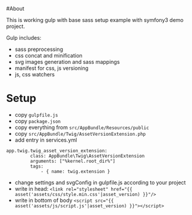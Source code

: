 #About

This is working gulp with base sass setup example with symfony3 demo project.

Gulp includes: 

- sass preprocessing
- css concat and minification
- svg images generation and sass mappings
- manifest for css, js versioning
- js, css watchers

# Setup

- copy `gulpfile.js`
- copy `package.json`
- copy everything from `src/AppBundle/Resources/public`
- copy `src/AppBundle/Twig/AssetVersionExtension.php`
- add entry in services.yml 
```
app.twig.twig_asset_version_extension:
         class: AppBundle\Twig\AssetVersionExtension
         arguments: ["%kernel.root_dir%"]
         tags:
             - { name: twig.extension }
```
- change settings and svgConfig in gulpfile.js according to your project
- write in head: `<link rel="stylesheet" href="{{ asset('assets/css/style.min.css'|asset_version) }}"/>`
- write in bottom of body `<script src="{{ asset('assets/js/script.js'|asset_version) }}"></script>`
